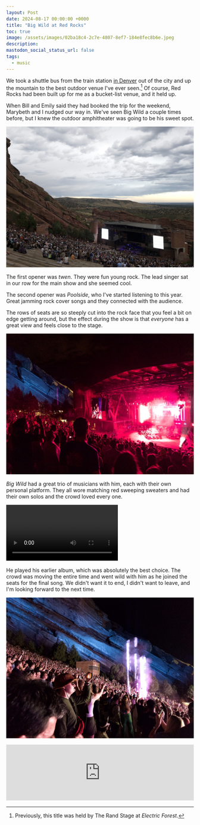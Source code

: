 ```yaml
---
layout: Post
date: 2024-08-17 00:00:00 +0000
title: "Big Wild at Red Rocks"
toc: true
image: /assets/images/02ba18c4-2c7e-4807-8ef7-184e8fec8b6e.jpeg
description: 
mastodon_social_status_url: false
tags: 
  - music
---
```




We took a shuttle bus from the train station [in Denver](/blog/traveling/denver-august-2024) out of the city and up the mountain to the best outdoor venue I've ever seen.[^1] Of course, Red Rocks had been built up for me as a bucket-list venue, and it held up. 

When Bill and Emily said they had booked the trip for the weekend, Marybeth and I nudged our way in. We've seen Big Wild a couple times before, but I knew the outdoor amphitheater was going to be his sweet spot. 

![IMG_3508](/assets/images/113f98f2-c997-4b7a-93d8-a44a96ddd3ae.jpeg)

The first opener was _twen_. They were fun young rock. The lead singer sat in our row for the main show and she seemed cool. 

The second opener was _Poolside_, who I've started listening to this year. Great jamming rock cover songs and they connected with the audience. 

The rows of seats are so steeply cut into the rock face that you feel a bit on edge getting around, but the effect during the show is that _everyone_ has a great view and feels close to the stage. 

![IMG_3521](/assets/images/02ba18c4-2c7e-4807-8ef7-184e8fec8b6e.jpeg)

_Big Wild_ had a great trio of musicians with him, each with their own personal platform. They all wore matching red sweeping sweaters and had their own solos and the crowd loved every one. 

<video controls src="/assets/videos/big-wild.mov"></video>

He played his earlier album, which was absolutely the best choice. The crowd was moving the entire time and went wild with him as he joined the seats for the final song. We didn't want it to end, I didn't want to leave, and I'm looking forward to the next time.

![IMG_3531](/assets/images/e79edf3d-82bb-4a89-a092-416870ca21cb.jpeg)

<iframe allow="autoplay *; encrypted-media *;" frameborder="0" height="150" style="width:100%;max-width:660px;overflow:hidden;background:transparent;" sandbox="allow-forms allow-popups allow-same-origin allow-scripts allow-storage-access-by-user-activation allow-top-navigation-by-user-activation" src="https://embed.music.apple.com/us/album/6s-to-9s-feat-rationale/1438818174?i=1438818511"></iframe>

[^1]: Previously, this title was held by The Rand Stage at _Electric Forest_.
